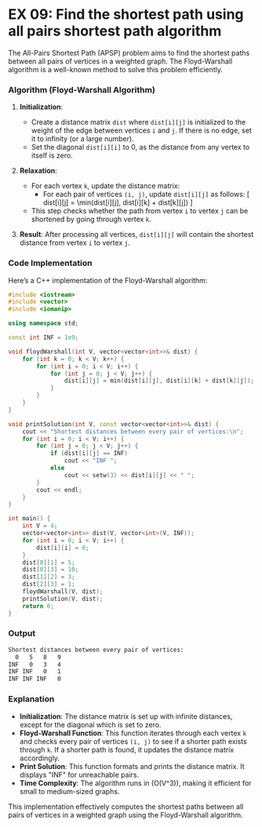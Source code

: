 # EX 09: Find the shortest path using all pairs shortest path algorithm

The All-Pairs Shortest Path (APSP) problem aims to find the shortest paths between all pairs of vertices in a weighted graph. The Floyd-Warshall algorithm is a well-known method to solve this problem efficiently.

### Algorithm (Floyd-Warshall Algorithm)

1. **Initialization**:
   - Create a distance matrix `dist` where `dist[i][j]` is initialized to the weight of the edge between vertices `i` and `j`. If there is no edge, set it to infinity (or a large number).
   - Set the diagonal `dist[i][i]` to 0, as the distance from any vertex to itself is zero.

2. **Relaxation**:
   - For each vertex `k`, update the distance matrix:
     - For each pair of vertices `(i, j)`, update `dist[i][j]` as follows:
       \[
       dist[i][j] = \min(dist[i][j], dist[i][k] + dist[k][j])
       \]
   - This step checks whether the path from vertex `i` to vertex `j` can be shortened by going through vertex `k`.

3. **Result**: After processing all vertices, `dist[i][j]` will contain the shortest distance from vertex `i` to vertex `j`.

### Code Implementation

Here’s a C++ implementation of the Floyd-Warshall algorithm:

```cpp
#include <iostream>
#include <vector>
#include <iomanip>

using namespace std;

const int INF = 1e9;

void floydWarshall(int V, vector<vector<int>>& dist) {
    for (int k = 0; k < V; k++) {
        for (int i = 0; i < V; i++) {
            for (int j = 0; j < V; j++) {
                dist[i][j] = min(dist[i][j], dist[i][k] + dist[k][j]);
            }
        }
    }
}

void printSolution(int V, const vector<vector<int>>& dist) {
    cout << "Shortest distances between every pair of vertices:\n";
    for (int i = 0; i < V; i++) {
        for (int j = 0; j < V; j++) {
            if (dist[i][j] == INF)
                cout << "INF ";
            else
                cout << setw(3) << dist[i][j] << " ";
        }
        cout << endl;
    }
}

int main() {
    int V = 4;
    vector<vector<int>> dist(V, vector<int>(V, INF));
    for (int i = 0; i < V; i++) {
        dist[i][i] = 0;
    }
    dist[0][1] = 5; 
    dist[0][3] = 10; 
    dist[1][2] = 3; 
    dist[2][3] = 1; 
    floydWarshall(V, dist);
    printSolution(V, dist);
    return 0;
}
```

### Output

```bash
Shortest distances between every pair of vertices:
  0   5   8   9 
INF   0   3   4 
INF INF   0   1 
INF INF INF   0 
```

### Explanation

- **Initialization**: The distance matrix is set up with infinite distances, except for the diagonal which is set to zero.
- **Floyd-Warshall Function**: This function iterates through each vertex `k` and checks every pair of vertices `(i, j)` to see if a shorter path exists through `k`. If a shorter path is found, it updates the distance matrix accordingly.
- **Print Solution**: This function formats and prints the distance matrix. It displays "INF" for unreachable pairs.
- **Time Complexity**: The algorithm runs in \(O(V^3)\), making it efficient for small to medium-sized graphs.

This implementation effectively computes the shortest paths between all pairs of vertices in a weighted graph using the Floyd-Warshall algorithm.
